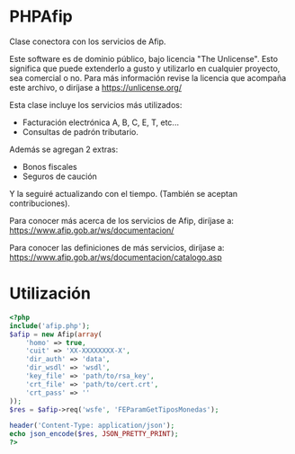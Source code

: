 # PHPAfip
Clase conectora con los servicios de Afip.

Este software es de dominio público, bajo licencia "The Unlicense".
Esto significa que puede extenderlo a gusto y utilizarlo
en cualquier proyecto, sea comercial o no.
Para más información revise la licencia que acompaña este archivo, o
diríjase a https://unlicense.org/

Esta clase incluye los servicios más utilizados:
- Facturación electrónica A, B, C, E, T, etc...
- Consultas de padrón tributario.

Además se agregan 2 extras:
- Bonos fiscales
- Seguros de caución

Y la seguiré actualizando con el tiempo.
(También se aceptan contribuciones).

Para conocer más acerca de los servicios de Afip, diríjase a:
https://www.afip.gob.ar/ws/documentacion/

Para conocer las definiciones de más servicios, diríjase a:
https://www.afip.gob.ar/ws/documentacion/catalogo.asp

# Utilización

```php
<?php
include('afip.php');
$afip = new Afip(array(
    'homo' => true,
    'cuit' => 'XX-XXXXXXXX-X',
    'dir_auth' => 'data',
    'dir_wsdl' => 'wsdl',
    'key_file' => 'path/to/rsa_key',
    'crt_file' => 'path/to/cert.crt',
    'crt_pass' => ''
));
$res = $afip->req('wsfe', 'FEParamGetTiposMonedas');

header('Content-Type: application/json');
echo json_encode($res, JSON_PRETTY_PRINT);
?>
```